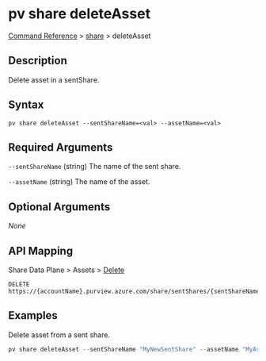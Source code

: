 # pv share deleteAsset

[Command Reference](../../../README.md#command-reference) > [share](./main.md) >  deleteAsset

## Description

Delete asset in a sentShare.

## Syntax

```
pv share deleteAsset --sentShareName=<val> --assetName=<val>
```

## Required Arguments

`--sentShareName` (string)
The name of the sent share.

`--assetName` (string)
The name of the asset.

## Optional Arguments

*None*

## API Mapping

Share Data Plane > Assets > [Delete](https://docs.microsoft.com/en-us/rest/api/purview/sharedataplane/assets/delete)
```
DELETE https://{accountName}.purview.azure.com/share/sentShares/{sentShareName}/assets/{assetName}
```

## Examples

Delete asset from a sent share.

```powershell
pv share deleteAsset --sentShareName "MyNewSentShare" --assetName "MyAssetName"
```